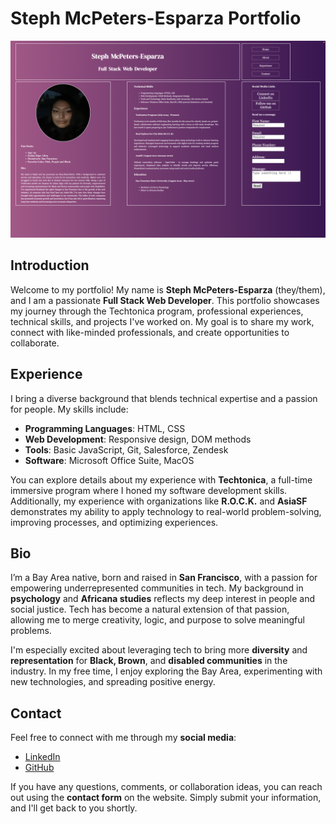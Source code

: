 # Steph McPeters-Esparza Portfolio

![Alt text](portfolio-screenshot.png)

## Introduction
Welcome to my portfolio! My name is **Steph McPeters-Esparza** (they/them), and I am a passionate **Full Stack Web Developer**. This portfolio showcases my journey through the Techtonica program, professional experiences, technical skills, and projects I've worked on. My goal is to share my work, connect with like-minded professionals, and create opportunities to collaborate.

## Experience
I bring a diverse background that blends technical expertise and a passion for people. My skills include:

- **Programming Languages**: HTML, CSS
- **Web Development**: Responsive design, DOM methods
- **Tools**: Basic JavaScript, Git, Salesforce, Zendesk
- **Software**: Microsoft Office Suite, MacOS

You can explore details about my experience with **Techtonica**, a full-time immersive program where I honed my software development skills. Additionally, my experience with organizations like **R.O.C.K.** and **AsiaSF** demonstrates my ability to apply technology to real-world problem-solving, improving processes, and optimizing experiences.

## Bio
I’m a Bay Area native, born and raised in **San Francisco**, with a passion for empowering underrepresented communities in tech. My background in **psychology** and **Africana studies** reflects my deep interest in people and social justice. Tech has become a natural extension of that passion, allowing me to merge creativity, logic, and purpose to solve meaningful problems.  

I'm especially excited about leveraging tech to bring more **diversity** and **representation** for **Black, Brown**, and **disabled communities** in the industry. In my free time, I enjoy exploring the Bay Area, experimenting with new technologies, and spreading positive energy.

## Contact
Feel free to connect with me through my **social media**:

- [LinkedIn](https://www.linkedin.com/in/stmcpeters)
- [GitHub](https://github.com/stmcpeters)

If you have any questions, comments, or collaboration ideas, you can reach out using the **contact form** on the website. Simply submit your information, and I'll get back to you shortly.
